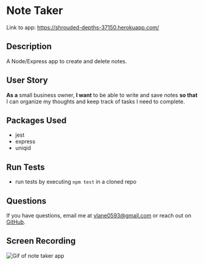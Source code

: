 # Note Taker
Link to app: https://shrouded-depths-37150.herokuapp.com/

## Description
A Node/Express app to create and delete notes.

## User Story
**As a** small business owner, **I want** to be able to write and save notes **so that** I can organize my thoughts and keep track of tasks I need to complete.

## Packages Used
- jest
- express
- uniqid

## Run Tests
- run tests by executing `npm test` in a cloned repo

## Questions
If you have questions, email me at [vlane0593@gmail.com](mailto:vlane0593@gmail.com) or reach out on [GitHub](https://www.github.com/vanessalane).

## Screen Recording
![Gif of note taker app](note-taker-demo.gif)
